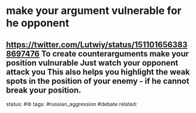 # make your argument vulnerable for he opponent 
https://twitter.com/Lutwiy/status/1511016563838697476
To create counterarguments make your position vulnurable
Just watch your opponent attack you
This also helps you highlight the weak spots in the position of your enemy - if he cannot break your position.
---
status: #⚙️ 
tags: #russian_aggression #debate 
related: 